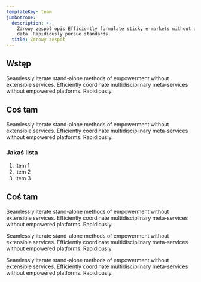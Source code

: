 ```yaml
---
templateKey: team
jumbotrone:
  description: >-
    Zdrowy zespół opis Efficiently formulate sticky e-markets without diverse
    data. Rapidiously pursue standards.
  title: Zdrowy zespół
---
```

## Wstęp

Seamlessly iterate stand-alone methods of empowerment without extensible services. Efficiently coordinate multidisciplinary meta-services without empowered platforms. Rapidiously.

## Coś tam

Seamlessly iterate stand-alone methods of empowerment without extensible services. Efficiently coordinate multidisciplinary meta-services without empowered platforms. Rapidiously.

### Jakaś lista

1. Item 1
2. Item 2
3. Item 3

## Coś tam

Seamlessly iterate stand-alone methods of empowerment without extensible services. Efficiently coordinate multidisciplinary meta-services without empowered platforms. Rapidiously.

Seamlessly iterate stand-alone methods of empowerment without extensible services. Efficiently coordinate multidisciplinary meta-services without empowered platforms. Rapidiously.

Seamlessly iterate stand-alone methods of empowerment without extensible services. Efficiently coordinate multidisciplinary meta-services without empowered platforms. Rapidiously.
